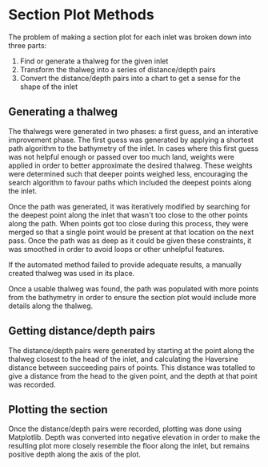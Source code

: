Section Plot Methods
====================

The problem of making a section plot for each inlet was broken down into three
parts:

1. Find or generate a thalweg for the given inlet
1. Transform the thalweg into a series of distance/depth pairs
1. Convert the distance/depth pairs into a chart to get a sense for the shape
of the inlet

Generating a thalweg
--------------------

The thalwegs were generated in two phases: a first guess, and an interative
improvement phase. The first guess was generated by applying a shortest path
algorithm to the bathymetry of the inlet. In cases where this first guess was
not helpful enough or passed over too much land, weights were applied in order
to better approximate the desired thalweg. These weights were determined such
that deeper points weighed less, encouraging the search algorithm to favour
paths which included the deepest points along the inlet.

Once the path was generated, it was iteratively modified by searching for the
deepest point along the inlet that wasn't too close to the other points along
the path. When points got too close during this process, they were merged so
that a single point would be present at that location on the next pass. Once the
path was as deep as it could be given these constraints, it was smoothed in
order to avoid loops or other unhelpful features.

If the automated method failed to provide adequate results, a manually created
thalweg was used in its place.

Once a usable thalweg was found, the path was populated with more points from
the bathymetry in order to ensure the section plot would include more details
along the thalweg.

Getting distance/depth pairs
----------------------------

The distance/depth pairs were generated by starting at the point along the
thalweg closest to the head of the inlet, and calculating the Haversine distance
between succeeding pairs of points. This distance was totalled to give a
distance from the head to the given point, and the depth at that point was
recorded.

Plotting the section
--------------------

Once the distance/depth pairs were recorded, plotting was done using Matplotlib.
Depth was converted into negative elevation in order to make the resulting plot
more closely resemble the floor along the inlet, but remains positive depth
along the axis of the plot.
